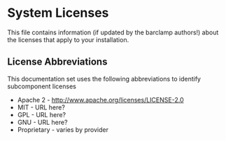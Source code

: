 # System Licenses

This file contains information (if updated by the barclamp authors!) about the licenses that apply to your installation.

## License Abbreviations

This documentation set uses the following abbreviations to identify subcomponent licenses

* Apache 2 - http://www.apache.org/licenses/LICENSE-2.0    
* MIT - URL here?
* GPL - URL here?
* GNU - URL here?
* Proprietary - varies by provider


